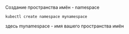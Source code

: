 
Создание пространства имён - namespace

	kubectl create namespace mynamespace

здесь mynamespace - имя вашего пространства имён